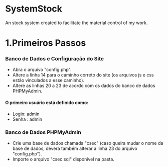 # SystemStock
An stock system created to facilitate the material control of my work.

# 1.Primeiros Passos

### Banco de Dados e Configuração do Site

+ Abra o arquivo "config.php".
+ Altere a linha 14 para o caminho correto do site (os arquivos js e css estão vinculados a esse caminho).
+ Altere as linhas 20 a 23 de acordo com os dados do banco de dados PHPMyAdmin.

#### O primeiro usuário está definido como:
+ Login: admin
+ Senha : admin

### Banco de Dados PHPMyAdmin
+ Crie uma base de dados chamada "csec" (caso queira mudar o nome da base de dados, deverá também alterar a linha 23 do arquivo "config.php").
+ Importe o arquivo "csec.sql" disponível na pasta.
